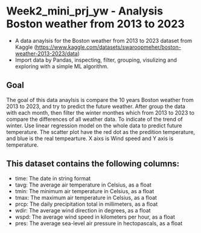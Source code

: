 # Week2_mini_prj_yw - Analysis Boston weather from 2013 to 2023

- A data anaylsis for the Boston weather from 2013 to 2023 dataset from Kaggle (https://www.kaggle.com/datasets/swaroopmeher/boston-weather-2013-2023/data)
- Import data by Pandas, inspecting, filter, grouping, visulizing and exploring with a simple ML algorithm. 

## Goal
The goal of this data anaylsis is compare the 10 years Boston weather from 2013 to 2023, and try to predict the future weather. After group the data with each month, then filter the winter monthes which from 2013 to 2023 to compare the differences of all weather data. To indicate of the trend of winter. Use linear regression model on the whole data to predict future temperature. The scatter plot have the red dot as the predition temperature, and blue is the real tempearture. X aixs is Wind speed and Y axis is temperature.  


## This dataset contains the following columns:
- time: The date in string format
- tavg: The average air temperature in Celsius, as a float
- tmin: The minimum air temperature in Celsius, as a float
- tmax: The maximum air temperature in Celsius, as a float
- prcp: The daily precipitation total in millimeters, as a float
- wdir: The average wind direction in degrees, as a float
- wspd: The average wind speed in kilometers per hour, as a float
- pres: The average sea-level air pressure in hectopascals, as a float


